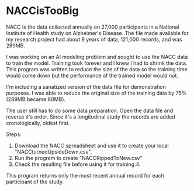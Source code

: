 # NACCisTooBig
NACC is the data collected annually on 27,000 participants in a National Institute of Health study on Alzheimer's Disease. The file made available for my research project had about 9 years of data, 121,000 records, and was 289MB.

I was working on an AI modeling problem and sought to use the NACC data to train the model. Training took forever and I knew I had to shrink the data. This program was written to reduce the size of the data so the training time would come down but the performance of the trained model would not. 

I'm including a sanatized version of the data file for demonstration purposes. I was able to reduce the original size of the training data by 75% (289MB became 80MB).

The user still has to do some data preparation. Open the data file and reverse it's order.  Since it's a longitudinal study the records are added cronologically, oldest first.    

Steps:
1. Download the NACC spreadsheet and use it to create your local "NACCturnedUpsideDown.csv".
2. Run the program to create "NACCRippedToNew<N>.csv"
3. Check the resulting file before using it for training.4.  

This program returns only the most recent annual record for each participant of the study.   
